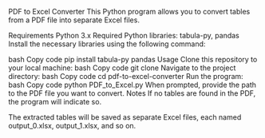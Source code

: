 PDF to Excel Converter
This Python program allows you to convert tables from a PDF file into separate Excel files.

Requirements
Python 3.x
Required Python libraries: tabula-py, pandas
Install the necessary libraries using the following command:

bash
Copy code
pip install tabula-py pandas
Usage
Clone this repository to your local machine:
bash
Copy code
git clone 
Navigate to the project directory:
bash
Copy code
cd pdf-to-excel-converter
Run the program:
bash
Copy code
python PDF_to_Excel.py
When prompted, provide the path to the PDF file you want to convert.
Notes
If no tables are found in the PDF, the program will indicate so.

The extracted tables will be saved as separate Excel files, each named output_0.xlsx, output_1.xlsx, and so on.

